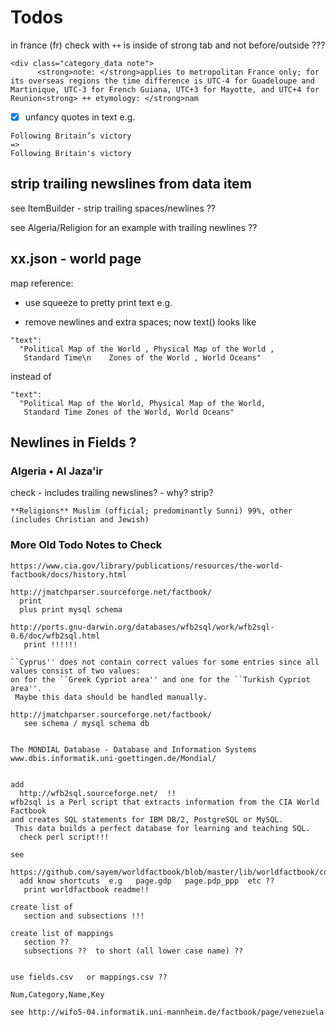 # Todos


in france (fr) check with `++` is inside of strong tab and not before/outside ???

```
<div class="category_data note">
      <strong>note: </strong>applies to metropolitan France only; for its overseas regions the time difference is UTC-4 for Guadeloupe and Martinique, UTC-3 for French Guiana, UTC+3 for Mayotte, and UTC+4 for Reunion<strong> ++ etymology: </strong>nam
```


- [x] unfancy quotes in text e.g.

```
Following Britain’s victory
=>
Following Britain's victory
```


## strip trailing newslines from data item

see ItemBuilder - strip trailing spaces/newlines ??

see Algeria/Religion for an example with trailing newlines ??


## xx.json  - world page

map reference:

- use squeeze to pretty print text e.g.

- remove newlines and extra spaces; now text() looks like

```
"text":
  "Political Map of the World , Physical Map of the World , 
   Standard Time\n    Zones of the World , World Oceans"
```

instead of

```
"text":
  "Political Map of the World, Physical Map of the World, 
   Standard Time Zones of the World, World Oceans"
```

## Newlines in Fields ?

### Algeria • Al Jaza'ir

check - includes trailing newslines? - why? strip?

```
**Religions** Muslim (official; predominantly Sunni) 99%, other (includes Christian and Jewish)

```


### More Old Todo Notes to Check

```
https://www.cia.gov/library/publications/resources/the-world-factbook/docs/history.html

http://jmatchparser.sourceforge.net/factbook/
  print
  plus print mysql schema

http://ports.gnu-darwin.org/databases/wfb2sql/work/wfb2sql-0.6/doc/wfb2sql.html
   print !!!!!!

``Cyprus'' does not contain correct values for some entries since all values consist of two values:
on for the ``Greek Cypriot area'' and one for the ``Turkish Cypriot area''.
 Maybe this data should be handled manually.

http://jmatchparser.sourceforge.net/factbook/
   see schema / mysql schema db


The MONDIAL Database - Database and Information Systems
www.dbis.informatik.uni-goettingen.de/Mondial/


add
  http://wfb2sql.sourceforge.net/  !!
wfb2sql is a Perl script that extracts information from the CIA World Factbook
and creates SQL statements for IBM DB/2, PostgreSQL or MySQL.
 This data builds a perfect database for learning and teaching SQL.
  check perl script!!!

see
  https://github.com/sayem/worldfactbook/blob/master/lib/worldfactbook/country.rb
  add know shortcuts  e.g   page.gdp   page.pdp_ppp  etc ??
   print worldfactbook readme!!

create list of
   section and subsections !!!

create list of mappings
   section ??
   subsections ??  to short (all lower case name) ??


use fields.csv   or mappings.csv ??

Num,Category,Name,Key

see http://wifo5-04.informatik.uni-mannheim.de/factbook/page/venezuela
```

